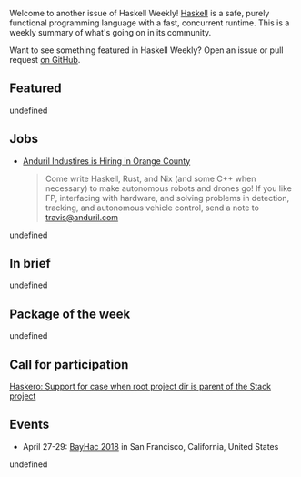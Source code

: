 <!-- 2018-04-12 unpublished -->

Welcome to another issue of Haskell Weekly!
[Haskell](https://haskell-lang.org) is a safe, purely functional programming language with a fast, concurrent runtime.
This is a weekly summary of what's going on in its community.

Want to see something featured in Haskell Weekly?
Open an issue or pull request [on GitHub](https://github.com/haskellweekly/haskellweekly.github.io).

## Featured

undefined

## Jobs

-   [Anduril Industires is Hiring in Orange County](https://www.anduril.com/)

    > Come write Haskell, Rust, and Nix (and some C++ when necessary) to make autonomous robots and drones go! If you
    > like FP, interfacing with hardware, and solving problems in detection, tracking, and autonomous vehicle control,
    > send a note to <travis@anduril.com>

undefined

## In brief

undefined

## Package of the week

undefined

## Call for participation

[Haskero: Support for case when root project dir is parent of the Stack project](https://gitlab.com/vannnns/haskero/issues/58)

## Events

* April 27-29: [BayHac 2018](https://wiki.haskell.org/BayHac2018) in San Francisco, California, United States

undefined
